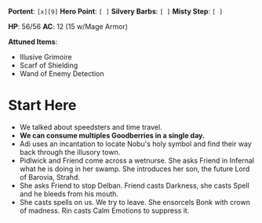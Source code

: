 **Portent**: `[x][9]`
**Hero Point**: `[ ]`
**Silvery Barbs**: `[ ]`
**Misty Step**: `[ ]`

**HP**: 56/56
**AC**: 12 (15 w/Mage Armor)

**Attuned Items**:
- Illusive Grimoire
- Scarf of Shielding
- Wand of Enemy Detection
# Start Here
- We talked about speedsters and time travel.
- **We can consume multiples Goodberries in a single day.**
- Adi uses an incantation to locate Nobu's holy symbol and find their way back through the illusory town.
- Pidlwick and Friend come across a wetnurse. She asks Friend in Infernal what he is doing in her swamp. She introduces her son, the future Lord of Barovia, Strahd.
- She asks Friend to stop Delban. Friend casts Darkness, she casts Spell and he bleeds from his mouth.
- She casts spells on us. We try to leave. She ensorcels Bonk with crown of madness. Rin casts Calm Emotions to suppress it.